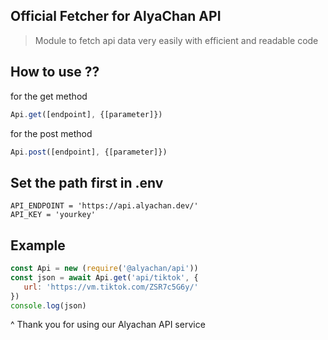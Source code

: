 ## Official Fetcher for AlyaChan API

> Module to fetch api data very easily with efficient and readable code

## How to use ??

for the get method
```Javascript
Api.get([endpoint], {[parameter]})
```

for the post method
```Javascript
Api.post([endpoint], {[parameter]})
```

## Set the path first in .env
```
API_ENDPOINT = 'https://api.alyachan.dev/'
API_KEY = 'yourkey'
```

## Example
```Javascript
const Api = new (require('@alyachan/api'))
const json = await Api.get('api/tiktok', {
   url: 'https://vm.tiktok.com/ZSR7c5G6y/'
})
console.log(json)
````

^ Thank you for using our Alyachan API service